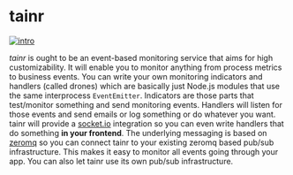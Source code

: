 tainr
=====

[![intro](https://raw.github.com/Horsed/tainr/master/doc/assets/intro-tainr.png)](https://raw.github.com/Horsed/tainr/master/doc/assets/intro-tainr.png)

*tainr* is ought to be an event-based monitoring service that aims for high customizability. It will enable you to monitor anything from process metrics to business events. You can write your own monitoring indicators and handlers (called drones) which are basically just Node.js modules that use the same interprocess ```EventEmitter```. Indicators are those parts that test/monitor something and send monitoring events. Handlers will listen for those events and send emails or log something or do whatever you want. tainr will provide a [socket.io](http://socket.io) integration so you can even write handlers that do something **in your frontend**. The underlying messaging is based on [zeromq](http://zeromq.org) so you can connect tainr to your existing zeromq based pub/sub infrastructure. This makes it easy to monitor all events going through your app. You can also let tainr use its own pub/sub infrastructure.